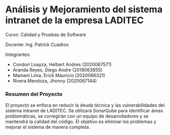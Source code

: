 # Análisis y Mejoramiento del sistema intranet de la empresa LADITEC

Curso: Calidad y Pruebas de Software

Docente: Ing. Patrick Cuadros

Integrantes:

- Condori Loayza, Helbert Andres (2020067571)
- Aranda Reyes, Diego Andre (2019063855)
- Mamani Lima, Erick Mauricio (2020066321)
- Rivera Mendoza, Jhonny (2020067144)
### Resumen del Proyecto

El proyecto se enfoca en reducir la deuda técnica y las vulnerabilidades del sistema intranet de LADITEC. Se utilizará SonarQube para identificar áreas problemáticas, se corregirán con un equipo de desarrolladores y se mantendrá la calidad del código. El objetivo es eliminar los problemas y mejorar el sistema de manera completa.
